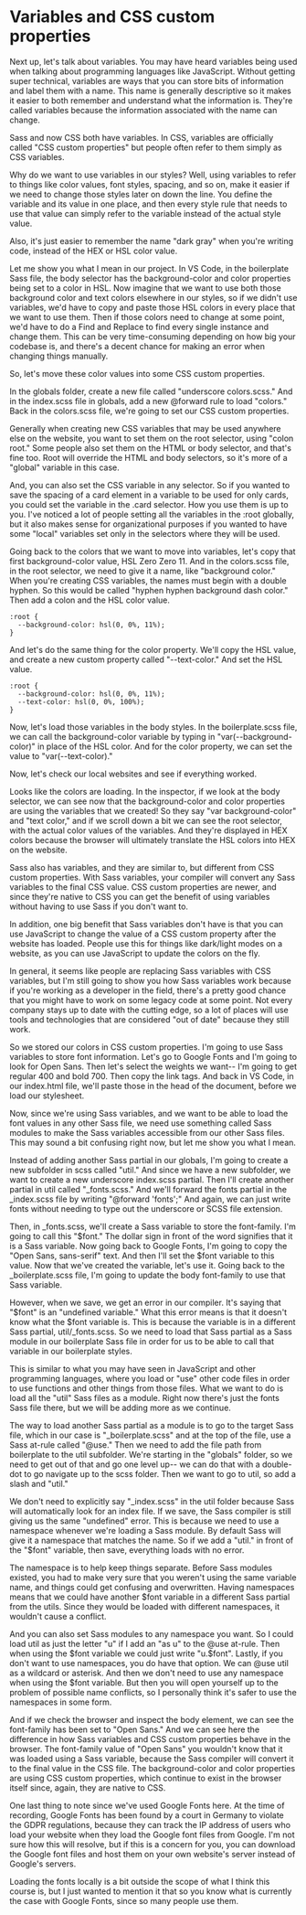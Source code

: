 # Variables and CSS custom properties

Next up, let's talk about variables. You may have heard variables being used when talking about programming languages like JavaScript. Without getting super technical, variables are ways that you can store bits of information and label them with a name. This name is generally descriptive so it makes it easier to both remember and understand what the information is. They're called variables because the information associated with the name can change.

Sass and now CSS both have variables. In CSS, variables are officially called "CSS custom properties" but people often refer to them simply as CSS variables.

Why do we want to use variables in our styles? Well, using variables to refer to things like color values, font styles, spacing, and so on, make it easier if we need to change those styles later on down the line. You define the variable and its value in one place, and then every style rule that needs to use that value can simply refer to the variable instead of the actual style value.

Also, it's just easier to remember the name "dark gray" when you're writing code, instead of the HEX or HSL color value.

Let me show you what I mean in our project. In VS Code, in the boilerplate Sass file, the body selector has the background-color and color properties being set to a color in HSL. Now imagine that we want to use both those background color and text colors elsewhere in our styles, so if we didn't use variables, we'd have to copy and paste those HSL colors in every place that we want to use them. Then if those colors need to change at some point, we'd have to do a Find and Replace to find every single instance and change them. This can be very time-consuming depending on how big your codebase is, and there's a decent chance for making an error when changing things manually.

So, let's move these color values into some CSS custom properties.

In the globals folder, create a new file called "underscore colors.scss." And in the index.scss file in globals, add a new @forward rule to load "colors." Back in the colors.scss file, we're going to set our CSS custom properties.

Generally when creating new CSS variables that may be used anywhere else on the website, you want to set them on the root selector, using "colon root." Some people also set them on the HTML or body selector, and that's fine too. Root will override the HTML and body selectors, so it's more of a "global" variable in this case.

And, you can also set the CSS variable in any selector. So if you wanted to save the spacing of a card element in a variable to be used for only cards, you could set the variable in the .card selector. How you use them is up to you. I've noticed a lot of people setting all the variables in the :root globally, but it also makes sense for organizational purposes if you wanted to have some "local" variables set only in the selectors where they will be used.

Going back to the colors that we want to move into variables, let's copy that first background-color value, HSL Zero Zero 11. And in the colors.scss file, in the root selector, we need to give it a name, like "background color." When you're creating CSS variables, the names must begin with a double hyphen. So this would be called "hyphen hyphen background dash color." Then add a colon and the HSL color value.

```
:root {
  --background-color: hsl(0, 0%, 11%);
}
```

And let's do the same thing for the color property. We'll copy the HSL value, and create a new custom property called "--text-color." And set the HSL value.

```
:root {
  --background-color: hsl(0, 0%, 11%);
  --text-color: hsl(0, 0%, 100%);
}
```

Now, let's load those variables in the body styles. In the boilerplate.scss file, we can call the background-color variable by typing in "var(--background-color)" in place of the HSL color. And for the color property, we can set the value to "var(--text-color)."

Now, let's check our local websites and see if everything worked.

Looks like the colors are loading. In the inspector, if we look at the body selector, we can see now that the background-color and color properties are using the variables that we created! So they say "var background-color" and "text color," and if we scroll down a bit we can see the root selector, with the actual color values of the variables. And they're displayed in HEX colors because the browser will ultimately translate the HSL colors into HEX on the website.

Sass also has variables, and they are similar to, but different from CSS custom properties. With Sass variables, your compiler will convert any Sass variables to the final CSS value. CSS custom properties are newer, and since they're native to CSS you can get the benefit of using variables without having to use Sass if you don't want to.

In addition, one big benefit that Sass variables don't have is that you can use JavaScript to change the value of a CSS custom property after the website has loaded. People use this for things like dark/light modes on a website, as you can use JavaScript to update the colors on the fly.

In general, it seems like people are replacing Sass variables with CSS variables, but I'm still going to show you how Sass variables work because if you're working as a developer in the field, there's a pretty good chance that you might have to work on some legacy code at some point. Not every company stays up to date with the cutting edge, so a lot of places will use tools and technologies that are considered "out of date" because they still work.

So we stored our colors in CSS custom properties. I'm going to use Sass variables to store font information. Let's go to Google Fonts and I'm going to look for Open Sans. Then let's select the weights we want-- I'm going to get regular 400 and bold 700. Then copy the link tags. And back in VS Code, in our index.html file, we'll paste those in the head of the document, before we load our stylesheet.

Now, since we're using Sass variables, and we want to be able to load the font values in any other Sass file, we need use something called Sass modules to make the Sass variables accessible from our other Sass files. This may sound a bit confusing right now, but let me show you what I mean.

Instead of adding another Sass partial in our globals, I'm going to create a new subfolder in scss called "util." And since we have a new subfolder, we want to create a new underscore index.scss partial. Then I'll create another partial in util called "\_fonts.scss." And we'll forward the fonts partial in the \_index.scss file by writing "@forward 'fonts';" And again, we can just write fonts without needing to type out the underscore or SCSS file extension.

Then, in \_fonts.scss, we'll create a Sass variable to store the font-family. I'm going to call this "$font." The dollar sign in front of the word signifies that it is a Sass variable. Now going back to Google Fonts, I'm going to copy the "Open Sans, sans-serif" text. And then I'll set the $font variable to this value. Now that we've created the variable, let's use it. Going back to the \_boilerplate.scss file, I'm going to update the body font-family to use that Sass variable.

However, when we save, we get an error in our compiler. It's saying that "$font" is an "undefined variable." What this error means is that it doesn't know what the $font variable is. This is because the variable is in a different Sass partial, util/\_fonts.scss. So we need to load that Sass partial as a Sass module in our boilerplate Sass file in order for us to be able to call that variable in our boilerplate styles.

This is similar to what you may have seen in JavaScript and other programming languages, where you load or "use" other code files in order to use functions and other things from those files. What we want to do is load all the "util" Sass files as a module. Right now there's just the fonts Sass file there, but we will be adding more as we continue.

The way to load another Sass partial as a module is to go to the target Sass file, which in our case is "\_boilerplate.scss" and at the top of the file, use a Sass at-rule called "@use." Then we need to add the file path from boilerplate to the util subfolder. We're starting in the "globals" folder, so we need to get out of that and go one level up-- we can do that with a double-dot to go navigate up to the scss folder. Then we want to go to util, so add a slash and "util."

We don't need to explicitly say "\_index.scss" in the util folder because Sass will automatically look for an index file. If we save, the Sass compiler is still giving us the same "undefined" error. This is because we need to use a namespace whenever we're loading a Sass module. By default Sass will give it a namespace that matches the name. So if we add a "util." in front of the "$font" variable, then save, everything loads with no error.

The namespace is to help keep things separate. Before Sass modules existed, you had to make very sure that you weren't using the same variable name, and things could get confusing and overwritten. Having namespaces means that we could have another $font variable in a different Sass partial from the utils. Since they would be loaded with different namespaces, it wouldn't cause a conflict.

And you can also set Sass modules to any namespace you want. So I could load util as just the letter "u" if I add an "as u" to the @use at-rule. Then when using the $font variable we could just write "u.$font". Lastly, if you don't want to use namespaces, you do have that option. We can @use util as a wildcard or asterisk. And then we don't need to use any namespace when using the $font variable. But then you will open yourself up to the problem of possible name conflicts, so I personally think it's safer to use the namespaces in some form.

And if we check the browser and inspect the body element, we can see the font-family has been set to "Open Sans." And we can see here the difference in how Sass variables and CSS custom properties behave in the browser. The font-family value of "Open Sans" you wouldn't know that it was loaded using a Sass variable, because the Sass compiler will convert it to the final value in the CSS file. The background-color and color properties are using CSS custom properties, which continue to exist in the browser itself since, again, they are native to CSS.

One last thing to note since we've used Google Fonts here. At the time of recording, Google Fonts has been found by a court in Germany to violate the GDPR regulations, because they can track the IP address of users who load your website when they load the Google font files from Google. I'm not sure how this will resolve, but if this is a concern for you, you can download the Google font files and host them on your own website's server instead of Google's servers.

Loading the fonts locally is a bit outside the scope of what I think this course is, but I just wanted to mention it that so you know what is currently the case with Google Fonts, since so many people use them.
